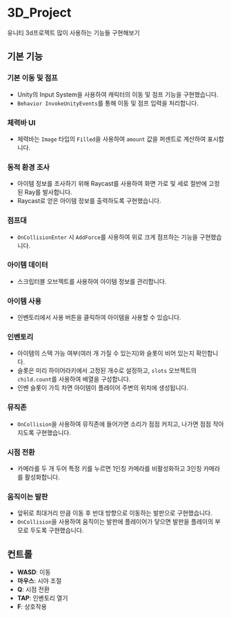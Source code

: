 # 3D_Project
유니티 3d프로젝트 많이 사용하는 기능들 구현해보기

## 기본 기능

### 기본 이동 및 점프
- Unity의 Input System을 사용하여 캐릭터의 이동 및 점프 기능을 구현했습니다. 
- `Behavior InvokeUnityEvents`를 통해 이동 및 점프 입력을 처리합니다.

### 체력바 UI
- 체력바는 `Image` 타입의 `Filled`을 사용하여 `amount` 값을 퍼센트로 계산하여 표시합니다.

### 동적 환경 조사
- 아이템 정보를 조사하기 위해 Raycast를 사용하여 화면 가로 및 세로 절반에 고정된 Ray를 발사합니다.
- Raycast로 얻은 아이템 정보를 출력하도록 구현했습니다.

### 점프대
- `OnCollisionEnter` 시 `AddForce`를 사용하여 위로 크게 점프하는 기능을 구현했습니다.

### 아이템 데이터
- 스크립터블 오브젝트를 사용하여 아이템 정보를 관리합니다.

### 아이템 사용
- 인벤토리에서 사용 버튼을 클릭하여 아이템을 사용할 수 있습니다.

### 인벤토리
- 아이템의 스택 가능 여부(여러 개 가질 수 있는지)와 슬롯이 비어 있는지 확인합니다.
- 슬롯은 미리 하이어라키에서 고정된 개수로 설정하고, `slots` 오브젝트의 `child.count`를 사용하여 배열을 구성합니다.
- 인벤 슬롯이 가득 차면 아이템이 플레이어 주변의 위치에 생성됩니다.

### 뮤직존
- `OnCollision`을 사용하여 뮤직존에 들어가면 소리가 점점 커지고, 나가면 점점 작아지도록 구현했습니다.

### 시점 전환
- 카메라를 두 개 두어 특정 키를 누르면 1인칭 카메라를 비활성화하고 3인칭 카메라를 활성화합니다.

### 움직이는 발판
- 앞뒤로 최대거리 만큼 이동 후 반대 방향으로 이동하는 발판으로 구현했습니다.
- `OnCollision`을 사용하여 움직이는 발판에 플레이어가 닿으면 발판을 플레이의 부모로 두도록 구현했습니다.

## 컨트롤

- **WASD**: 이동
- **마우스**: 시야 조절
- **Q**: 시점 전환
- **TAP**: 인벤토리 열기
- **F**: 상호작용
